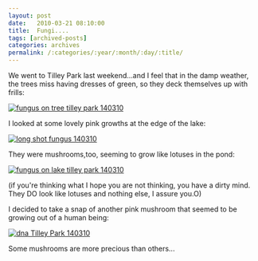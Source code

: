 ```yaml
---
layout: post
date:	2010-03-21 08:10:00
title:  Fungi....
tags: [archived-posts]
categories: archives
permalink: /:categories/:year/:month/:day/:title/
---
```

We went to Tilley  Park last weekend...and I feel that in the damp weather, the trees miss having dresses of green, so they deck themselves up with frills:

<a href="http://s967.photobucket.com/albums/ae160/pedoral/?action=view&current=IMG_2637.jpg" target="_blank"><img src="http://i967.photobucket.com/albums/ae160/pedoral/IMG_2637.jpg" border="0" alt="fungus on tree tilley park 140310"></a>

<lj-cut text="more about fungi">

I looked at some lovely pink growths at the edge of the lake:

<a href="http://s967.photobucket.com/albums/ae160/pedoral/?action=view&current=IMG_2639.jpg" target="_blank"><img src="http://i967.photobucket.com/albums/ae160/pedoral/IMG_2639.jpg" border="0" alt="long shot fungus 140310"></a>



They were mushrooms,too, seeming to grow like lotuses in the pond:

<a href="http://s967.photobucket.com/albums/ae160/pedoral/?action=view&current=IMG_2638.jpg" target="_blank"><img src="http://i967.photobucket.com/albums/ae160/pedoral/IMG_2638.jpg" border="0" alt="fungus on lake tilley park 140310"></a>

(if you're thinking what I hope you are not thinking, you have a dirty mind. They DO look like lotuses and nothing else, I assure you.O)



I decided to take a snap of another pink mushroom that seemed to be growing out of a human being:


<a href="http://s967.photobucket.com/albums/ae160/pedoral/?action=view&current=IMG_2635.jpg" target="_blank"><img src="http://i967.photobucket.com/albums/ae160/pedoral/IMG_2635.jpg" border="0" alt="dna Tilley Park 140310"></a>

</lj-cut>



Some mushrooms are more precious than others...
